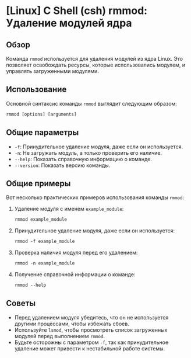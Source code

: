 # [Linux] C Shell (csh) rmmod: Удаление модулей ядра

## Обзор
Команда `rmmod` используется для удаления модулей из ядра Linux. Это позволяет освобождать ресурсы, которые использовались модулем, и управлять загруженными модулями.

## Использование
Основной синтаксис команды `rmmod` выглядит следующим образом:

```csh
rmmod [options] [arguments]
```

## Общие параметры
- `-f`: Принудительное удаление модуля, даже если он используется.
- `-n`: Не загружать модуль, а только проверить его наличие.
- `--help`: Показать справочную информацию о команде.
- `--version`: Показать версию команды.

## Общие примеры
Вот несколько практических примеров использования команды `rmmod`:

1. Удаление модуля с именем `example_module`:
   ```csh
   rmmod example_module
   ```

2. Принудительное удаление модуля, даже если он используется:
   ```csh
   rmmod -f example_module
   ```

3. Проверка наличия модуля перед его удалением:
   ```csh
   rmmod -n example_module
   ```

4. Получение справочной информации о команде:
   ```csh
   rmmod --help
   ```

## Советы
- Перед удалением модуля убедитесь, что он не используется другими процессами, чтобы избежать сбоев.
- Используйте `lsmod`, чтобы просмотреть список загруженных модулей перед выполнением `rmmod`.
- Будьте осторожны с параметром `-f`, так как принудительное удаление может привести к нестабильной работе системы.